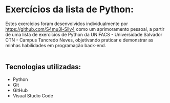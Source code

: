 # Exercícios da lista de Python:

  Estes exercícios foram desenvolvidos individualmente por https://github.com/S4mu3l-Silv4 como um aprimoramento pessoal, a partir de uma lista de exercícios de Python da UNIFACS - Universidade Salvador CTN - Campus Tancredo Neves, objetivando praticar e demonstrar as minhas habilidades em programação back-end.
  <br>
  <br>
## Tecnologias utilizadas:

  - Python
  - Git
  - GitHub
  - Visual Studio Code
